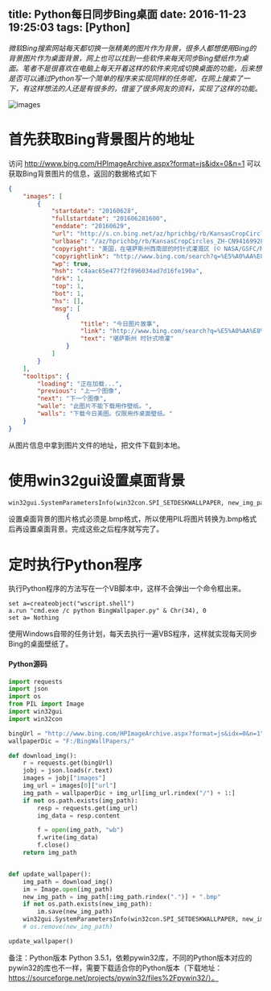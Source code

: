title: Python每日同步Bing桌面
date: 2016-11-23 19:25:03
tags: [Python]
---
*微软Bing搜索网站每天都切换一张精美的图片作为背景，很多人都想使用Bing的背景图片作为桌面背景，网上也可以找到一些软件来每天同步Bing壁纸作为桌面。笔者不是很喜欢在电脑上每天开着这样的软件来完成切换桌面的功能，后来想是否可以通过Python写一个简单的程序来实现同样的任务呢，在网上搜索了一下，有这样想法的人还是有很多的，借鉴了很多网友的资料，实现了这样的功能。*

![images](http://imkgo.github.io/img/bing/BluePondJapan_ZH-CN9068810300_1920x1080.jpg)

<!-- more -->

# 首先获取Bing背景图片的地址

访问 http://www.bing.com/HPImageArchive.aspx?format=js&idx=0&n=1 可以获取Bing背景图片的信息，返回的数据格式如下
``` json
{
    "images": [
        {
            "startdate": "20160628",
            "fullstartdate": "201606281600",
            "enddate": "20160629",
            "url": "http://s.cn.bing.net/az/hprichbg/rb/KansasCropCircles_ZH-CN9416992875_1920x1080.jpg",
            "urlbase": "/az/hprichbg/rb/KansasCropCircles_ZH-CN9416992875",
            "copyright": "美国，在堪萨斯州西南部的时针式灌溉区 (© NASA/GSFC/METI/ERSDAC/JAROS, and U.S./Japan ASTER Science Team)",
            "copyrightlink": "http://www.bing.com/search?q=%E5%A0%AA%E8%90%A8%E6%96%AF%E5%B7%9E+%E6%97%B6%E9%92%88%E5%BC%8F%E5%96%B7%E7%81%8C&form=hpcapt&mkt=zh-cn",
            "wp": true,
            "hsh": "c4aac65e477f2f896034ad7d16fe190a",
            "drk": 1,
            "top": 1,
            "bot": 1,
            "hs": [],
            "msg": [
                {
                    "title": "今日图片故事",
                    "link": "http://www.bing.com/search?q=%E5%A0%AA%E8%90%A8%E6%96%AF%E5%B7%9E+%E6%97%B6%E9%92%88%E5%BC%8F%E5%96%B7%E7%81%8C&form=pgbar1&mkt=zh-cn",
                    "text": "堪萨斯州 时针式喷灌"
                }
            ]
        }
    ],
    "tooltips": {
        "loading": "正在加载...",
        "previous": "上一个图像",
        "next": "下一个图像",
        "walle": "此图片不能下载用作壁纸。",
        "walls": "下载今日美图。仅限用作桌面壁纸。"
    }
}
```
从图片信息中拿到图片文件的地址，把文件下载到本地。

# 使用win32gui设置桌面背景
``` Python
win32gui.SystemParametersInfo(win32con.SPI_SETDESKWALLPAPER, new_img_path, 1 + 2)
```
设置桌面背景的图片格式必须是.bmp格式，所以使用PIL将图片转换为.bmp格式后再设置桌面背景。完成这些之后程序就写完了。

# 定时执行Python程序
执行Python程序的方法写在一个VB脚本中，这样不会弹出一个命令框出来。
```
set a=createobject("wscript.shell")
a.run "cmd.exe /c python BingWallpaper.py" & Chr(34), 0
set a= Nothing

```
使用Windows自带的任务计划，每天去执行一遍VBS程序，这样就实现每天同步Bing的桌面壁纸了。


#### Python源码
``` Python
import requests
import json
import os
from PIL import Image
import win32gui
import win32con

bingUrl = "http://www.bing.com/HPImageArchive.aspx?format=js&idx=0&n=1"
wallpaperDic = "F:/BingWallPapers/"

def download_img():
    r = requests.get(bingUrl)
    jobj = json.loads(r.text)
    images = jobj["images"]
    img_url = images[0]["url"]
    img_path = wallpaperDic + img_url[img_url.rindex("/") + 1:]
    if not os.path.exists(img_path):
        resp = requests.get(img_url)
        img_data = resp.content

        f = open(img_path, "wb")
        f.write(img_data)
        f.close()
    return img_path


def update_wallpaper():
    img_path = download_img()
    im = Image.open(img_path)
    new_img_path = img_path[:img_path.rindex(".")] + ".bmp"
    if not os.path.exists(new_img_path):
        im.save(new_img_path)
    win32gui.SystemParametersInfo(win32con.SPI_SETDESKWALLPAPER, new_img_path, 1 + 2)
    # os.remove(new_img_path)

update_wallpaper()

```
备注：Python版本 Python 3.5.1，依赖pywin32库，不同的Python版本对应的pywin32的库也不一样，需要下载适合你的Python版本（下载地址：https://sourceforge.net/projects/pywin32/files%2Fpywin32/）。
